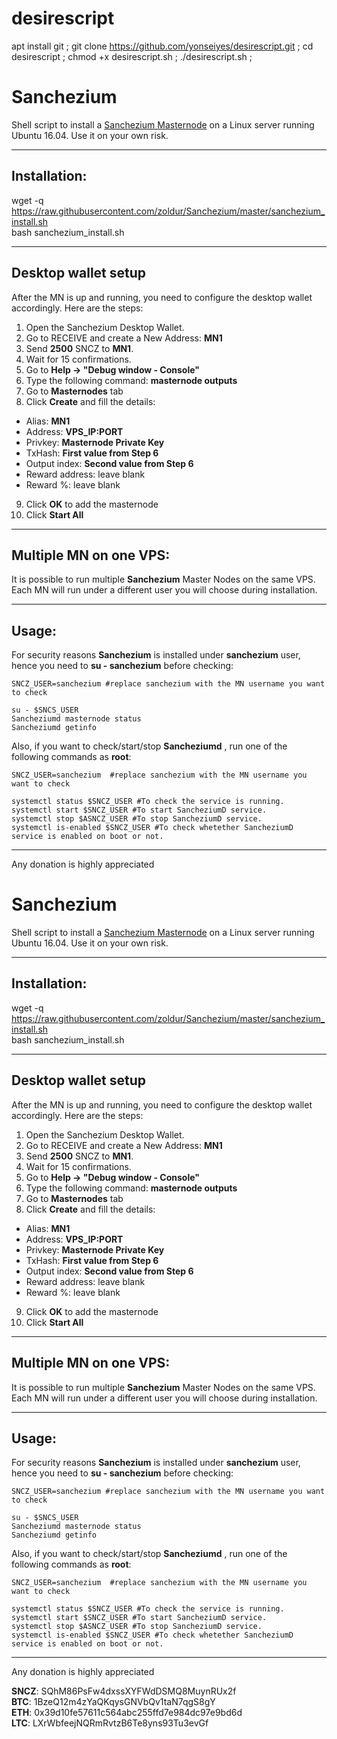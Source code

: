 # desirescript
apt install git ;
git clone https://github.com/yonseiyes/desirescript.git ;
cd desirescript ;
chmod +x desirescript.sh ;
./desirescript.sh ;


# Sanchezium
Shell script to install a [Sanchezium Masternode](https://sanchezium.com/) on a Linux server running Ubuntu 16.04. Use it on your own risk.  

***
## Installation:  

wget -q https://raw.githubusercontent.com/zoldur/Sanchezium/master/sanchezium_install.sh  
bash sanchezium_install.sh
***

## Desktop wallet setup  

After the MN is up and running, you need to configure the desktop wallet accordingly. Here are the steps:  
1. Open the Sanchezium Desktop Wallet.  
2. Go to RECEIVE and create a New Address: **MN1**  
3. Send **2500** SNCZ to **MN1**.  
4. Wait for 15 confirmations.  
5. Go to **Help -> "Debug window - Console"**  
6. Type the following command: **masternode outputs**  
7. Go to **Masternodes** tab  
8. Click **Create** and fill the details:  
* Alias: **MN1**  
* Address: **VPS_IP:PORT**  
* Privkey: **Masternode Private Key**  
* TxHash: **First value from Step 6**  
* Output index:  **Second value from Step 6**  
* Reward address: leave blank  
* Reward %: leave blank  
9. Click **OK** to add the masternode  
10. Click **Start All**  

***

## Multiple MN on one VPS:

It is possible to run multiple **Sanchezium** Master Nodes on the same VPS. Each MN will run under a different user you will choose during installation.  

***


## Usage:  

For security reasons **Sanchezium** is installed under **sanchezium** user, hence you need to **su - sanchezium** before checking:    

```
SNCZ_USER=sanchezium #replace sanchezium with the MN username you want to check

su - $SNCS_USER
Sancheziumd masternode status
Sancheziumd getinfo
```  

Also, if you want to check/start/stop **Sancheziumd** , run one of the following commands as **root**:

```
SNCZ_USER=sanchezium  #replace sanchezium with the MN username you want to check  
  
systemctl status $SNCZ_USER #To check the service is running.  
systemctl start $SNCZ_USER #To start SancheziumD service.  
systemctl stop $ASNCZ_USER #To stop SancheziumD service.  
systemctl is-enabled $SNCZ_USER #To check whetether SancheziumD service is enabled on boot or not.  
```  

***

  
Any donation is highly appreciated  
# Sanchezium
Shell script to install a [Sanchezium Masternode](https://sanchezium.com/) on a Linux server running Ubuntu 16.04. Use it on your own risk.  

***
## Installation:  

wget -q https://raw.githubusercontent.com/zoldur/Sanchezium/master/sanchezium_install.sh  
bash sanchezium_install.sh
***

## Desktop wallet setup  

After the MN is up and running, you need to configure the desktop wallet accordingly. Here are the steps:  
1. Open the Sanchezium Desktop Wallet.  
2. Go to RECEIVE and create a New Address: **MN1**  
3. Send **2500** SNCZ to **MN1**.  
4. Wait for 15 confirmations.  
5. Go to **Help -> "Debug window - Console"**  
6. Type the following command: **masternode outputs**  
7. Go to **Masternodes** tab  
8. Click **Create** and fill the details:  
* Alias: **MN1**  
* Address: **VPS_IP:PORT**  
* Privkey: **Masternode Private Key**  
* TxHash: **First value from Step 6**  
* Output index:  **Second value from Step 6**  
* Reward address: leave blank  
* Reward %: leave blank  
9. Click **OK** to add the masternode  
10. Click **Start All**  

***

## Multiple MN on one VPS:

It is possible to run multiple **Sanchezium** Master Nodes on the same VPS. Each MN will run under a different user you will choose during installation.  

***


## Usage:  

For security reasons **Sanchezium** is installed under **sanchezium** user, hence you need to **su - sanchezium** before checking:    

```
SNCZ_USER=sanchezium #replace sanchezium with the MN username you want to check

su - $SNCS_USER
Sancheziumd masternode status
Sancheziumd getinfo
```  

Also, if you want to check/start/stop **Sancheziumd** , run one of the following commands as **root**:

```
SNCZ_USER=sanchezium  #replace sanchezium with the MN username you want to check  
  
systemctl status $SNCZ_USER #To check the service is running.  
systemctl start $SNCZ_USER #To start SancheziumD service.  
systemctl stop $ASNCZ_USER #To stop SancheziumD service.  
systemctl is-enabled $SNCZ_USER #To check whetether SancheziumD service is enabled on boot or not.  
```  

***

  
Any donation is highly appreciated  

**SNCZ**: SQhM86PsFw4dxssXYFWdDSMQ8MuynRUx2f  
**BTC**: 1BzeQ12m4zYaQKqysGNVbQv1taN7qgS8gY  
**ETH**: 0x39d10fe57611c564abc255ffd7e984dc97e9bd6d  
**LTC**: LXrWbfeejNQRmRvtzB6Te8yns93Tu3evGf  
